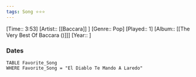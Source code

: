 ```yaml
---
tags: Song ⭐⭐⭐ 
---
```

[Time:: 3:53]
[Artist:: [[Baccara]] ]
[Genre:: Pop]
[Played:: 1]
[Album:: [[The Very Best Of Baccara ()]]]
[Year:: ]
### Dates
````dataview
TABLE Favorite_Song
WHERE Favorite_Song = "El Diablo Te Mando A Laredo"
````